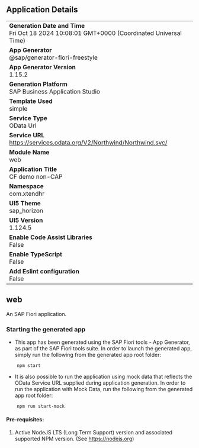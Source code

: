 ## Application Details
|               |
| ------------- |
|**Generation Date and Time**<br>Fri Oct 18 2024 10:08:01 GMT+0000 (Coordinated Universal Time)|
|**App Generator**<br>@sap/generator-fiori-freestyle|
|**App Generator Version**<br>1.15.2|
|**Generation Platform**<br>SAP Business Application Studio|
|**Template Used**<br>simple|
|**Service Type**<br>OData Url|
|**Service URL**<br>https://services.odata.org/V2/Northwind/Northwind.svc/|
|**Module Name**<br>web|
|**Application Title**<br>CF demo non-CAP|
|**Namespace**<br>com.xtendhr|
|**UI5 Theme**<br>sap_horizon|
|**UI5 Version**<br>1.124.5|
|**Enable Code Assist Libraries**<br>False|
|**Enable TypeScript**<br>False|
|**Add Eslint configuration**<br>False|

## web

An SAP Fiori application.

### Starting the generated app

-   This app has been generated using the SAP Fiori tools - App Generator, as part of the SAP Fiori tools suite.  In order to launch the generated app, simply run the following from the generated app root folder:

```
    npm start
```

- It is also possible to run the application using mock data that reflects the OData Service URL supplied during application generation.  In order to run the application with Mock Data, run the following from the generated app root folder:

```
    npm run start-mock
```

#### Pre-requisites:

1. Active NodeJS LTS (Long Term Support) version and associated supported NPM version.  (See https://nodejs.org)


